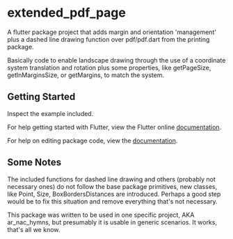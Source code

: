 # extended_pdf_page

A flutter package project that adds margin and orientation 'management' plus 
a dashed line drawing function over pdf/pdf.dart from the printing package.

Basically code to enable landscape drawing through the use of a coordinate 
system translation and rotation plus some properties, like getPageSize, 
getInMarginsSize, or getMargins, to match the system.

## Getting Started

Inspect the example included.

For help getting started with Flutter, view the Flutter online [documentation](https://flutter.io/).

For help on editing package code, view the [documentation](https://flutter.io/developing-packages/).

## Some Notes

The included functions for dashed line drawing and others (probably not
necessary ones) do not follow the base package primitives, new classes, like 
Point, Size, BoxBordersDistances are introduced. Perhaps a good step would be to 
fix this situation and remove everything that's not necessary.

This package was written to be used in one specific project, AKA ar_nac_hymns, 
but presumably it is usable in generic scenarios. It works, that's all we know.
